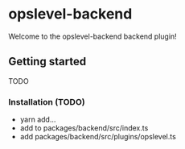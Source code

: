 # opslevel-backend

Welcome to the opslevel-backend backend plugin!

## Getting started

TODO

### Installation (TODO)

- yarn add...
- add to packages/backend/src/index.ts
- add packages/backend/src/plugins/opslevel.ts
